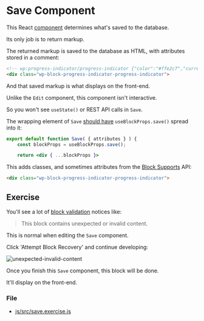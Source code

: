 # Save Component

This React [component](https://github.com/WordPress/gutenberg/blob/57da3c91a166d917a2a9de98177be9c3dfe07ee5/docs/reference-guides/block-api/block-edit-save.md#save) determines what's saved to the database.

Its only job is to return markup.

The returned markup is saved to the database as HTML, with attributes stored in a comment:

```html
<!-- wp:progress-indicator/progress-indicator {"color":"#ffe2c7","currentStep":3,"numberOfSteps":7} -->
<div class="wp-block-progress-indicator-progress-indicator">
```

And that saved markup is what displays on the front-end.

Unlike the `Edit` component, this component isn't interactive.

So you won't see `useState()` or REST API calls in `Save`.

The wrapping element of `Save` [should have](https://github.com/WordPress/gutenberg/blob/57da3c91a166d917a2a9de98177be9c3dfe07ee5/docs/reference-guides/block-api/block-edit-save.md#block-wrapper-props-1) `useBlockProps.save()` spread into it:
```jsx
export default function Save( { attributes } ) {
	const blockProps = useBlockProps.save();

	return <div { ...blockProps }>
```

This adds classes, and sometimes attributes from the [Block Supports](https://github.com/WordPress/gutenberg/blob/57da3c91a166d917a2a9de98177be9c3dfe07ee5/docs/reference-guides/block-api/block-supports.md#supports) API:
```html
<div class="wp-block-progress-indicator-progress-indicator">
```

## Exercise
You'll see a lot of [block validation](https://github.com/WordPress/gutenberg/blob/57da3c91a166d917a2a9de98177be9c3dfe07ee5/docs/reference-guides/block-api/block-edit-save.md#validation) notices like:

>This block contains unexpected or invalid content.

This is normal when editing the `Save` component.

Click 'Attempt Block Recovery' and continue developing:

![unexpected-invalid-content](https://user-images.githubusercontent.com/4063887/152257716-0477a0dc-d666-4249-a5e4-65c96a1e7817.gif)

Once you finish this `Save` component, this block will be done.

It'll display on the front-end.

### File
- [js/src/save.exercise.js](js/src/save.exercise.js)

